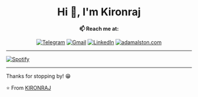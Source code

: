 <h1 align="center">Hi 👋, I'm Kironraj</h1>


<!--
**KIRONRAJ/KIRONRAJ** is a ✨ _special_ ✨ repository because its `README.md` (this file) appears on your GitHub profile.

Here are some ideas to get you started:

- 🔭 I’m currently working on ...
- 🌱 I’m currently learning ...
- 👯 I’m looking to collaborate on ...
- 🤔 I’m looking for help with ...
- 💬 Ask me about ...
- 📫 How to reach me: ...
- 😄 Pronouns: ...
- ⚡ Fun fact: ...
-->

<div align="center">

**📫 Reach me at:**
 <br>

[![Telegram](https://img.shields.io/badge/-TELEGRAM-2CA5E0?style=for-the-badge&logo=telegram&logoColor=white)](https://t.me/kironraj)
[![Gmail](https://img.shields.io/badge/-GMAIL-D14836?style=for-the-badge&logo=gmail&logoColor=white)](mailto:kiron.raj.op@gmail.com)
[![LinkedIn](https://img.shields.io/badge/-LINKEDIN-0077B5?style=for-the-badge&logo=linkedin&logoColor=white)](https://www.linkedin.com/in/kironrajop/)
[![adamalston.com](https://img.shields.io/badge/-KIRONRAJ.COM-000000?style=for-the-badge&logo=react&logoColor=white)](https://www.kironraj.com/)

</div>  


<hr>

[![Spotify](https://novatorem.vercel.app/api/spotify?background_color=0d1117&border_color=ffffff)](https://open.spotify.com/user/ai74dvljlwneeicatfnrn8q4j)



<hr>


Thanks for stopping by! 😁


⭐️ From [KIRONRAJ](https://github.com/KIRONRAJ)
